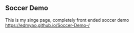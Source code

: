 ## Soccer Demo
This is my singe page, completely front ended soccer demo
https://edmyao.github.io/Soccer-Demo-/
